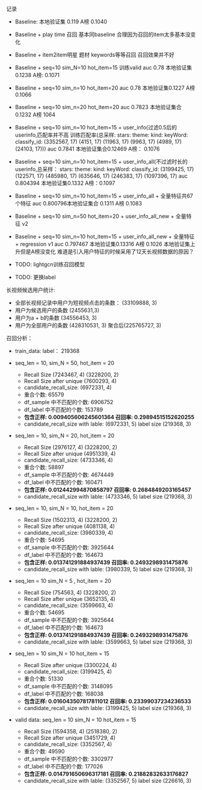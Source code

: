 

记录
* Baseline:  本地验证集 0.119 A榜 0.1040
* Baseline + play time 召回   基本同baseline 合理因为召回的item太多基本没变化
* Baseline + item2item明星 题材 keywords等等召回 召回效果并不好
* Baseline + seq=10 sim_N=10 hot_item=15 训练valid auc 0.78 本地验证集 0.1238 A榜: 0.1071
* Baseline + seq=10 sim_n=10 hot_item=20  auc 0.78 本地验证集0.1227 A榜 0.1066
* Baseline + seq=10 sim_n=20 hot_item=20 auc 0.7823 本地验证集合0.1232 A榜 1064
* Baseline + seq=10 sim_n=10 hot_item=15 + user_info(过滤0.5后的userinfo,匹配率并不高 训练匹配率(总采样: stars: theme: kind: keyWord: classify_id: (3352567, 17) (4151, 17) (11963, 17) (9963, 17) (4989, 17) (24103, 17)))   auc 0.7841 本地验证集合0.12469 A榜： 0.1076
* Baseline + seq=10 sim_n=10 hot_item=15  + user_info_all(不过滤时长的userinfo,总采样： stars: theme: kind: keyWord: classify_id: (3199425, 17) (122571, 17) (485980, 17) (635646, 17) (246383, 17) (1097396, 17)   auc 0.804394  本地验证集0.1332  A榜：0.1097
* Baseline + seq=10 sim_n=10 hot_item=15 + user_info_all + 全量特征共67个特征 auc 0.800796本地验证集合 0.1311 A榜 0.1083
* Baseline + seq=10 sim_n=50 hot_item=20 + user_info_all_new + 全量特征 v2 
* Baseline + seq=10 sim_n=10  hot_item=15  + user_info_all_new + 全量特征 + regression v1 auc 0.797467   本地验证集0.13316  A榜 0.1026     本地验证集上升但是A榜没变化 难道是引入用户特征的时候采用了12天长视频数据的原因？

* TODO: lightgcn训练召回模型
* TODO: 更换label


长视频候选用户统计:
* 全部长视频记录中用户为短视频点击的条数： (33109888, 3)
* 用户为候选用户的条数 (2455631,3)
* 用户为a + b的条数  (34556453, 3)
* 用户为全部用户的条数 (428310531, 3) 聚合后(225765727, 3)



召回分析：
* train_data:
label： 219368

* seq_len = 10, sim_N  = 50, hot_item = 20
    * Recall Size (7243467, 4) (3228200, 2)
    * Recall Size after unique (7600293, 4)
    * candidate_recall_size: (6972331, 4)
    * 重合个数: 65579
    * df_sample 中不匹配的个数: 6906752
    * df_label 中不匹配的个数: 153789
    * **包含正样: 0.009405606245601364 召回率: 0.29894515152620255**
    * candidate_recall_size with lable: (6972331, 5) label size (219368, 3)

* seq_len = 10, sim_N  = 20, hot_item = 20 
    * Recall Size (2976127, 4) (3228200, 2)
    * Recall Size after unique (4951339, 4)
    * candidate_recall_size: (4733346, 4)
    * 重合个数: 58897
    * df_sample 中不匹配的个数: 4674449
    * df_label 中不匹配的个数: 160471
    * **包含正样: 0.012442994870858797 召回率: 0.2684849203165457**
    * candidate_recall_size with lable: (4733346, 5) label size (219368, 3)
* seq_len = 10, sim_N  = 10, hot_item = 20
    * Recall Size (1502313, 4) (3228200, 2)
    * Recall Size after unique (4081138, 4)
    * candidate_recall_size: (3980339, 4)
    * 重合个数: 54695
    * df_sample 中不匹配的个数: 3925644
    * df_label 中不匹配的个数: 164673
    * **包含正样: 0.013741291884937439 召回率: 0.2493298931475876**
    * candidate_recall_size with lable: (3980339, 5) label size (219368, 3)
* seq_len = 10 sim_N = 5 , hot_item = 20
    * Recall Size (754563, 4) (3228200, 2)
    * Recall Size after unique (3652135, 4)
    * candidate_recall_size: (3599663, 4)
    * 重合个数: 54695
    * df_sample 中不匹配的个数: 3925644
    * df_label 中不匹配的个数: 164673
    * **包含正样: 0.013741291884937439 召回率: 0.2493298931475876**
    * candidate_recall_size with lable: (3599663, 5) label size (219368, 3)
* seq_len = 10 sim_N = 10 hot_item = 15
    * Recall Size after unique (3300224, 4)
    * candidate_recall_size: (3199425, 4)
    * 重合个数: 51330
    * df_sample 中不匹配的个数: 3148095
    * df_label 中不匹配的个数: 168038
    * **包含正样: 0.016043507817811012 召回率: 0.23399037234236533**
    * candidate_recall_size with lable: (3199425, 5) label size (219368, 3)


* valid data:
seq_len = 10 sim_N = 10 hot_item = 15
    * Recall Size (1594358, 4) (2518380, 2)
    * Recall Size after unique (3451729, 4)
    * candidate_recall_size: (3352567, 4)
    * 重合个数: 49590
    * df_sample 中不匹配的个数: 3302977
    * df_label 中不匹配的个数: 177026
    * **包含正样: 0.014791650696317181 召回率: 0.21882832633176827**
    * candidate_recall_size with lable: (3352567, 5) label size (226616, 3)  


    

